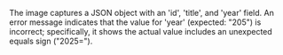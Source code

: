 The image captures a JSON object with an 'id', 'title', and 'year' field. An error message indicates that the value for 'year' (expected: "205") is incorrect; specifically, it shows the actual value includes an unexpected equals sign ("2025=").